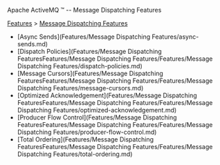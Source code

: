 Apache ActiveMQ ™ -- Message Dispatching Features 

[Features](features.md) > [Message Dispatching Features](FeaturesFeatures/Features/message-dispatching-features.md)


*   [Async Sends](Features/Message Dispatching Features/async-sends.md)
*   [Dispatch Policies](Features/Message Dispatching FeaturesFeatures/Message Dispatching Features/Features/Message Dispatching Features/dispatch-policies.md)
*   [Message Cursors](Features/Message Dispatching FeaturesFeatures/Message Dispatching Features/Features/Message Dispatching Features/message-cursors.md)
*   [Optimized Acknowledgement](Features/Message Dispatching FeaturesFeatures/Message Dispatching Features/Features/Message Dispatching Features/optimized-acknowledgement.md)
*   [Producer Flow Control](Features/Message Dispatching FeaturesFeatures/Message Dispatching Features/Features/Message Dispatching Features/producer-flow-control.md)
*   [Total Ordering](Features/Message Dispatching FeaturesFeatures/Message Dispatching Features/Features/Message Dispatching Features/total-ordering.md)

